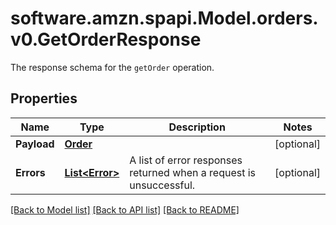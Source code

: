 # software.amzn.spapi.Model.orders.v0.GetOrderResponse
The response schema for the `getOrder` operation.

## Properties

Name | Type | Description | Notes
------------ | ------------- | ------------- | -------------
**Payload** | [**Order**](Order.md) |  | [optional] 
**Errors** | [**List&lt;Error&gt;**](Error.md) | A list of error responses returned when a request is unsuccessful. | [optional] 

[[Back to Model list]](../README.md#documentation-for-models) [[Back to API list]](../README.md#documentation-for-api-endpoints) [[Back to README]](../README.md)

